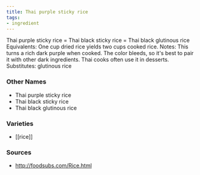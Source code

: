 ```yaml
---
title: Thai purple sticky rice
tags:
- ingredient
---
```

Thai purple sticky rice = Thai black sticky rice = Thai black glutinous rice Equivalents: One cup dried rice yields two cups cooked rice. Notes: This turns a rich dark purple when cooked. The color bleeds, so it's best to pair it with other dark ingredients. Thai cooks often use it in desserts. Substitutes: glutinous rice

### Other Names

* Thai purple sticky rice
* Thai black sticky rice
* Thai black glutinous rice

### Varieties

* [[rice]]

### Sources
* http://foodsubs.com/Rice.html
